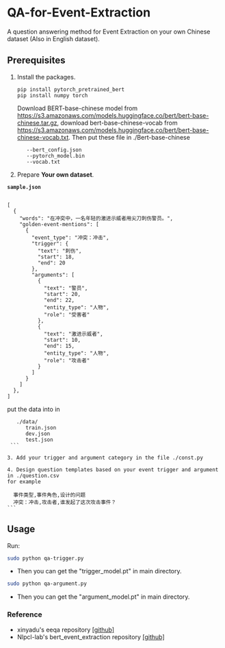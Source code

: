 # QA-for-Event-Extraction
A question answering method for Event Extraction on your own Chinese dataset (Also in English dataset).

## Prerequisites

1. Install the packages.
   ```
   pip install pytorch_pretrained_bert
   pip install numpy torch
   ```
   Download BERT-base-chinese model from https://s3.amazonaws.com/models.huggingface.co/bert/bert-base-chinese.tar.gz, download bert-base-chinese-vocab from             https://s3.amazonaws.com/models.huggingface.co/bert/bert-base-chinese-vocab.txt.
   Then put these file in ./Bert-base-chinese
   ```
      --bert_config.json
      --pytorch_model.bin
      --vocab.txt
    ```
   
2. Prepare **Your own dataset**.

**`sample.json`**
```

[
  {
    "words": "在冲突中，一名年轻的激进示威者用尖刀刺伤警员。",
    "golden-event-mentions": [
      {
        "event_type": "冲突：冲击",
        "trigger": {
          "text": "刺伤",
          "start": 18,
          "end": 20
        },
        "arguments": [
          {
            "text": "警员",
            "start": 20,
            "end": 22,
            "entity_type": "人物",
            "role": "受害者"
          },
          {
            "text": "激进示威者",
            "start": 10,
            "end": 15,
            "entity_type": "人物",
            "role": "攻击者"
          }
        ]
      }
    ]
  },
]

```
put the data into in 
   ```
      ./data/
         train.json
         dev.json
         test.json
    ```

3. Add your trigger and argument category in the file ./const.py

4. Design question templates based on your event trigger and argument in ./question.csv
  for example
  ```
      事件类型,事件角色,设计的问题
      冲突：冲击,攻击者,谁发起了这次攻击事件？
    ```

## Usage

Run:

```bash
sudo python qa-trigger.py
``` 
- Then you can get the "trigger_model.pt" in main directory.

```bash
sudo python qa-argument.py
``` 
- Then you can get the "argument_model.pt" in main directory.


### Reference

* xinyadu's eeqa repository [[github]](https://github.com/xinyadu/eeqa)
* Nlpcl-lab's bert_event_extraction repository [[github]](https://github.com/nlpcl-lab/bert-event-extraction)
